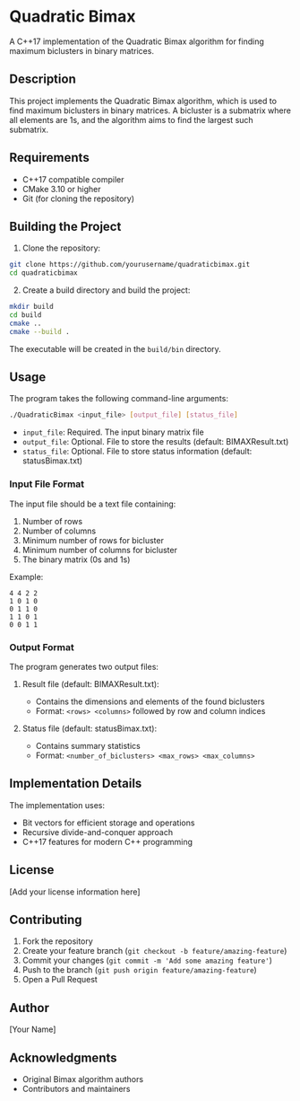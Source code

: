 # Quadratic Bimax

A C++17 implementation of the Quadratic Bimax algorithm for finding maximum biclusters in binary matrices.

## Description

This project implements the Quadratic Bimax algorithm, which is used to find maximum biclusters in binary matrices. A bicluster is a submatrix where all elements are 1s, and the algorithm aims to find the largest such submatrix.

## Requirements

- C++17 compatible compiler
- CMake 3.10 or higher
- Git (for cloning the repository)

## Building the Project

1. Clone the repository:
```bash
git clone https://github.com/yourusername/quadraticbimax.git
cd quadraticbimax
```

2. Create a build directory and build the project:
```bash
mkdir build
cd build
cmake ..
cmake --build .
```

The executable will be created in the `build/bin` directory.

## Usage

The program takes the following command-line arguments:

```bash
./QuadraticBimax <input_file> [output_file] [status_file]
```

- `input_file`: Required. The input binary matrix file
- `output_file`: Optional. File to store the results (default: BIMAXResult.txt)
- `status_file`: Optional. File to store status information (default: statusBimax.txt)

### Input File Format

The input file should be a text file containing:
1. Number of rows
2. Number of columns
3. Minimum number of rows for bicluster
4. Minimum number of columns for bicluster
5. The binary matrix (0s and 1s)

Example:
```
4 4 2 2
1 0 1 0
0 1 1 0
1 1 0 1
0 0 1 1
```

### Output Format

The program generates two output files:

1. Result file (default: BIMAXResult.txt):
   - Contains the dimensions and elements of the found biclusters
   - Format: `<rows> <columns>` followed by row and column indices

2. Status file (default: statusBimax.txt):
   - Contains summary statistics
   - Format: `<number_of_biclusters> <max_rows> <max_columns>`

## Implementation Details

The implementation uses:
- Bit vectors for efficient storage and operations
- Recursive divide-and-conquer approach
- C++17 features for modern C++ programming

## License

[Add your license information here]

## Contributing

1. Fork the repository
2. Create your feature branch (`git checkout -b feature/amazing-feature`)
3. Commit your changes (`git commit -m 'Add some amazing feature'`)
4. Push to the branch (`git push origin feature/amazing-feature`)
5. Open a Pull Request

## Author

[Your Name]

## Acknowledgments

- Original Bimax algorithm authors
- Contributors and maintainers 